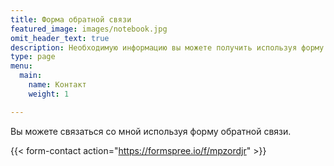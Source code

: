 ```yaml
---
title: Форма обратной связи
featured_image: images/notebook.jpg
omit_header_text: true
description: Необходимую информацию вы можете получить используя форму для связи.
type: page
menu:
  main:
    name: Контакт
    weight: 1

---
```

Вы можете связаться со мной используя форму обратной связи.

{{< form-contact action="https://formspree.io/f/mpzordjr"  >}}
